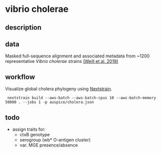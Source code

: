 # vibrio cholerae 

## description

## data
 Masked full-sequence alignment and associated metadata from ~1200 representative _Vibrio cholerae_ strains [(Weill et al, 2019)](https://www.nature.com/articles/s41586-018-0818-3#data-availability) 

## workflow 
 Visualize global cholera phylogeny using [Nextstrain](https://docs.nextstrain.org/en/latest/).  

```
 nextstrain build --aws-batch --aws-batch-cpus 10 --aws-batch-memory 50000 . --jobs 1 -p auspice/cholera.json
```

## todo 
* assign traits for: 
    - ctxB genotype 
    - serogroup (wb* O-antigen cluster) 
    - var. MGE presence/absence 


